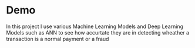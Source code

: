 # Demo
In this project I use various Machine Learning Models and Deep Learning Models such as ANN to see how accurtate they are in detecting wheather a transaction is a normal payment or a fraud
